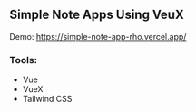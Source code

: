 ## Simple Note Apps Using VeuX

Demo: https://simple-note-app-rho.vercel.app/

### Tools:

- Vue
- VueX
- Tailwind CSS
